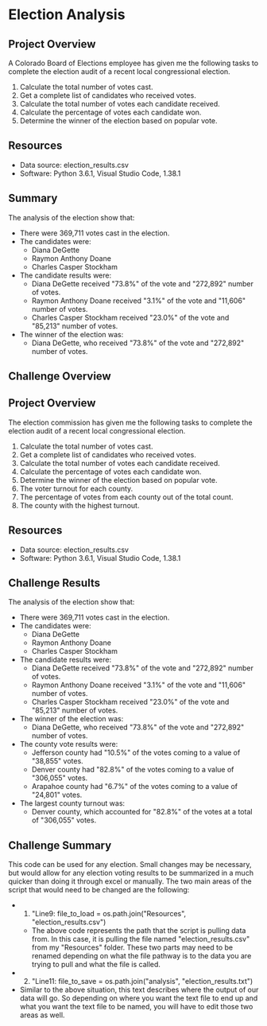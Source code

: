 # Election Analysis

## Project Overview
A Colorado Board of Elections employee has given me the following tasks to complete the election audit of a recent local congressional election.

1. Calculate the total number of votes cast.
2. Get a complete list of candidates who received votes.
3. Calculate the total number of votes each candidate received.
4. Calculate the percentage of votes each candidate won.
5. Determine the winner of the election based on popular vote.

## Resources
- Data source: election_results.csv
- Software: Python 3.6.1, Visual Studio Code, 1.38.1

## Summary
The analysis of the election show that:
- There were 369,711 votes cast in the election.
- The candidates were:
  - Diana DeGette
  - Raymon Anthony Doane
  - Charles Casper Stockham
- The candidate results were:
  - Diana DeGette received "73.8%" of the vote and "272,892" number of votes.
  - Raymon Anthony Doane received "3.1%" of the vote and "11,606" number of votes.
  - Charles Casper Stockham received "23.0%" of the vote and "85,213" number of votes.
- The winner of the election was:
  - Diana DeGette, who received "73.8%" of the vote and "272,892" number of votes.
  
## Challenge Overview

## Project Overview
The election commission has given me the following tasks to complete the election audit of a recent local congressional election.

1. Calculate the total number of votes cast.
2. Get a complete list of candidates who received votes.
3. Calculate the total number of votes each candidate received.
4. Calculate the percentage of votes each candidate won.
5. Determine the winner of the election based on popular vote.
6. The voter turnout for each county.
7. The percentage of votes from each county out of the total count.
8. The county with the highest turnout.

## Resources
- Data source: election_results.csv
- Software: Python 3.6.1, Visual Studio Code, 1.38.1

## Challenge Results

The analysis of the election show that:
- There were 369,711 votes cast in the election.
- The candidates were:
  - Diana DeGette
  - Raymon Anthony Doane
  - Charles Casper Stockham
- The candidate results were:
  - Diana DeGette received "73.8%" of the vote and "272,892" number of votes.
  - Raymon Anthony Doane received "3.1%" of the vote and "11,606" number of votes.
  - Charles Casper Stockham received "23.0%" of the vote and "85,213" number of votes.
- The winner of the election was:
  - Diana DeGette, who received "73.8%" of the vote and "272,892" number of votes.
- The county vote results were:
  - Jefferson county had "10.5%" of the votes coming to a value of "38,855" votes.
  - Denver county had "82.8%" of the votes coming to a value of "306,055" votes.
  - Arapahoe county had "6.7%" of the votes coming to a value of "24,801" votes.
- The largest county turnout was:
  - Denver county, which accounted for "82.8%" of the votes at a total of "306,055" votes.
  
## Challenge Summary

 This code can be used for any election. Small changes may be necessary, but would allow for any election voting results to be summarized in a much quicker than doing it through excel or manually. The two main areas of the script that would need to be changed are the following:
 - 1) "Line9: file_to_load = os.path.join("Resources", "election_results.csv")
   - The above code represents the path that the script is pulling data from. In this case, it is pulling the file named "election_results.csv" from my "Resources" folder. These two parts may need to be renamed depending on what the file pathway is to the data you are trying to pull and what the file is called.
 - 2) "Line11: file_to_save = os.path.join("analysis", "election_results.txt")
  - Similar to the above situation, this text describes where the output of our data will go. So depending on where you want the text file to end up and what you want the text file to be named, you will have to edit those two areas as well. 
